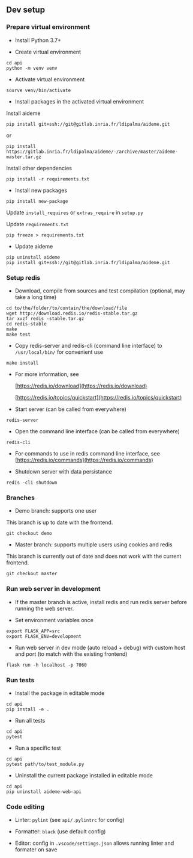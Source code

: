## Dev setup

### Prepare virtual environment

- Install Python 3.7+

- Create virtual environment

```
cd api
python -m venv venv
```

- Activate virtual environment

```
sourve venv/bin/activate
```

- Install packages in the activated virtual environment

Install aideme

```
pip install git+ssh://git@gitlab.inria.fr/ldipalma/aideme.git
```

or

```
pip install https://gitlab.inria.fr/ldipalma/aideme/-/archive/master/aideme-master.tar.gz
```

Install other dependencies

```
pip install -r requirements.txt
```

- Install new packages

```
pip install new-package
```

Update `install_requires` or `extras_require` in `setup.py`

Update `requirements.txt`

```
pip freeze > requirements.txt
```

- Update aideme

```
pip uninstall aideme
pip install git+ssh://git@gitlab.inria.fr/ldipalma/aideme.git
```

### Setup redis

- Download, compile from sources and test compilation (optional, may take a long time)

```
cd to/the/folder/to/contain/the/download/file
wget http://download.redis.io/redis-stable.tar.gz
tar xvzf redis -stable.tar.gz
cd redis-stable
make
make test
```

- Copy redis-server and redis-cli (command line interface) to `/usr/local/bin/` for convenient use

```
make install
```

- For more information, see

  [https://redis.io/download](https://redis.io/download)

  [https://redis.io/topics/quickstart](https://redis.io/topics/quickstart)

- Start server (can be called from everywhere)

```
redis-server
```

- Open the command line interface (can be called from everywhere)

```
redis-cli
```

- For commands to use in redis command line interface, see
  [https://redis.io/commands](https://redis.io/commands)

- Shutdown server with data persistance

```
redis -cli shutdown
```

### Branches

- Demo branch: supports one user

This branch is up to date with the frontend.

```
git checkout demo
```

- Master branch: supports multiple users using cookies and redis

This branch is currently out of date and does not work with the current frontend.

```
git checkout master
```

### Run web server in development

- If the master branch is active, install redis and run redis server before running the web server.

- Set environment variables once

```
export FLASK_APP=src
export FLASK_ENV=development
```

- Run web server in dev mode (auto reload + debug) with custom host and port (to match with the existing frontend)

```
flask run -h localhost -p 7060
```

### Run tests

- Install the package in editable mode

```
cd api
pip install -e .
```

- Run all tests

```
cd api
pytest
```

- Run a specific test

```
cd api
pytest path/to/test_module.py
```

- Uninstall the current package installed in editable mode

```
cd api
pip uninstall aideme-web-api
```

### Code editing

- Linter: `pylint` (see `api/.pylintrc` for config)

- Formatter: `black` (use default config)

- Editor: config in `.vscode/settings.json` allows running linter and formater on save
